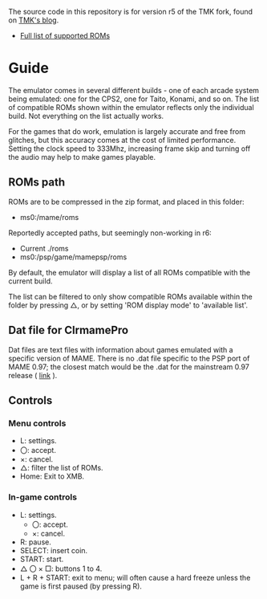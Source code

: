 The source code in this repository is for version r5 of the TMK fork, found on [TMK's blog](http://tmk2000.blog41.fc2.com/).

- [Full list of supported ROMs](supported.md)

# Guide

The emulator comes in several different builds - one of each arcade system being emulated: one for the CPS2, one for Taito, Konami, and so on. The list of compatible ROMs shown within the emulator reflects only the individual build. Not everything on the list actually works.

For the games that do work, emulation is largely accurate and free from glitches, but this accuracy comes at the cost of limited performance. Setting the clock speed to 333Mhz, increasing frame skip and turning off the audio may help to make games playable.


## ROMs path

ROMs are to be compressed in the zip format, and placed in this folder:

- ms0:/mame/roms

Reportedly accepted paths, but seemingly non-working in r6:

- Current ./roms
- ms0:/psp/game/mamepsp/roms
	
By default, the emulator will display a list of all ROMs compatible with the current build.

The list can be filtered to only show compatible ROMs available within the folder by pressing △, or by setting 'ROM display mode' to 'available list'.

## Dat file for ClrmamePro

Dat files are text files with information about games emulated with a specific version of MAME. There is no .dat file specific to the PSP port of MAME 0.97; the closest match would be the .dat for the mainstream 0.97 release ( [link](https://github.com/PSP-Archive/pspMAME-0.97-TMK/blob/main/MAME%200.97.dat) ).

## Controls

### Menu controls

- L: settings.
- 〇: accept.
- ×: cancel.
- △: filter the list of ROMs.
- Home: Exit to XMB.

### In-game controls

- L: settings.
	- 〇: accept. 
	- ×: cancel.
- R: pause.
- SELECT: insert coin.
- START: start.
- △ 〇 × □: buttons 1 to 4.
- L + R + START: exit to menu; will often cause a hard freeze unless the game is first paused (by pressing R).
